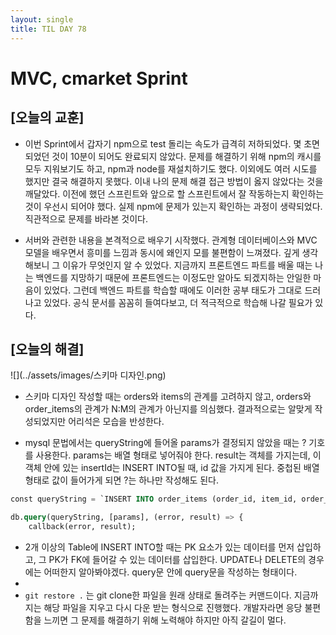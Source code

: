 ```yaml
---
layout: single
title: TIL DAY 78
---
```

# MVC, cmarket Sprint

## [오늘의 교훈]

- 이번 Sprint에서 갑자기 npm으로 test 돌리는 속도가 급격히 저하되었다. 몇 초면 되었던 것이 10분이 되어도 완료되지 않았다. 문제를 해결하기 위해 npm의 캐시를 모두 지워보기도 하고, npm과 node를 재설치하기도 했다. 이외에도 여러 시도를 했지만 결국 해결하지 못했다. 이내 나의 문제 해결 접근 방법이 옳지 않았다는 것을 깨달았다. 이전에 했던 스프린트와 앞으로 할 스프린트에서 잘 작동하는지 확인하는 것이 우선시 되어야 했다. 실제 npm에 문제가 있는지 확인하는 과정이 생략되었다. 직관적으로 문제를 바라본 것이다.

- 서버와 관련한 내용을 본격적으로 배우기 시작했다. 관계형 데이터베이스와 MVC 모델을 배우면서 흥미를 느낌과 동시에 왜인지 모를 불편함이 느껴졌다. 깊게 생각해보니 그 이유가 무엇인지 알 수 있었다. 지금까지 프론트엔드 파트를 배울 때는 나는 백엔드를 지망하기 때문에 프론트엔드는 이정도만 알아도 되겠지하는 안일한 마음이 있었다. 그런데 백엔드 파트를 학습할 때에도 이러한 공부 태도가 그대로 드러나고 있었다. 공식 문서를 꼼꼼히 들여다보고, 더 적극적으로 학습해 나갈 필요가 있다.

## [오늘의 해결]
![](../assets/images/스키마 디자인.png)
- 스키마 디자인 작성할 때는 orders와 items의 관계를 고려하지 않고, orders와 order_items의 관계가 N:M의 관계가 아닌지를 의심했다. 결과적으로는 알맞게 작성되었지만 어리석은 모습을 반성한다.

- mysql 문법에서는 queryString에 들어올 params가 결정되지 않았을 때는 ? 기호를 사용한다. params는 배열 형태로 넣어줘야 한다. result는 객체를 가지는데, 이 객체 안에 있는 insertId는 INSERT INTO될 때, id 값을 가지게 된다. 중첩된 배열 형태로 값이 들어가게 되면 ?는 하나만 작성해도 된다.

```sql
const queryString = `INSERT INTO order_items (order_id, item_id, order_quantity) VALUE ?`;

db.query(queryString, [params], (error, result) => {
	callback(error, result);
```

- 2개 이상의 Table에 INSERT INTO할 때는 PK 요소가 있는 데이터를 먼저 삽입하고, 그 PK가 FK에 들어갈 수 있는 데이터를 삽입한다. UPDATE나 DELETE의 경우에는 어떠한지 알아봐야겠다. query문 안에 query문을 작성하는 형태이다.
- 
- `git restore .` 는 git clone한 파일을 원래 상태로 돌려주는 커맨드이다. 지금까지는 해당 파일을 지우고 다시 다운 받는 형식으로 진행했다. 개발자라면 응당 불편함을 느끼면 그 문제를 해결하기 위해 노력해야 하지만 아직 갈길이 멀다.
